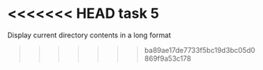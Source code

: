 <<<<<<< HEAD
task 5
=======
Display current directory contents in a long format
>>>>>>> ba89ae17de7733f5bc19d3bc05d0869f9a53c178
